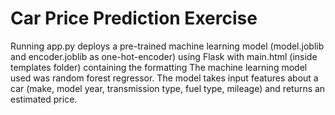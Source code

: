 # Car Price Prediction Exercise

Running app.py deploys a pre-trained machine learning model (model.joblib and encoder.joblib as one-hot-encoder) using Flask with main.html (inside templates folder) containing the formatting
The machine learning model used was random forest regressor. The model takes input features about a car (make, model year, transmission type, fuel type, mileage) and returns an estimated price. 
